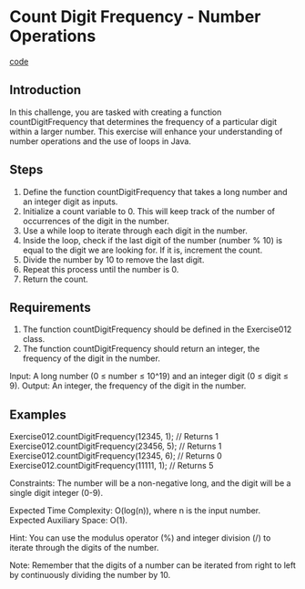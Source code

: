 # Count Digit Frequency - Number Operations

[code](Exercise012.java)

## Introduction 

In this challenge, you are tasked with creating a function countDigitFrequency that determines the frequency of a particular digit within a larger number. This exercise will enhance your understanding of number operations and the use of loops in Java.

## Steps

1. Define the function countDigitFrequency that takes a long number and an integer digit as inputs.
2. Initialize a count variable to 0. This will keep track of the number of occurrences of the digit in the number.
3. Use a while loop to iterate through each digit in the number.
4. Inside the loop, check if the last digit of the number (number % 10) is equal to the digit we are looking for. If it is, increment the count.
5. Divide the number by 10 to remove the last digit.
6. Repeat this process until the number is 0.
7. Return the count.

## Requirements

1. The function countDigitFrequency should be defined in the Exercise012 class.
2. The function countDigitFrequency should return an integer, the frequency of the digit in the number.

Input: A long number (0 ≤ number ≤ 10^19) and an integer digit (0 ≤ digit ≤ 9).
Output: An integer, the frequency of the digit in the number.

## Examples

Exercise012.countDigitFrequency(12345, 1); // Returns 1
Exercise012.countDigitFrequency(23456, 5); // Returns 1
Exercise012.countDigitFrequency(12345, 6); // Returns 0
Exercise012.countDigitFrequency(11111, 1); // Returns 5

Constraints: The number will be a non-negative long, and the digit will be a single digit integer (0-9).

Expected Time Complexity: O(log(n)), where n is the input number.
Expected Auxiliary Space: O(1).

Hint: You can use the modulus operator (%) and integer division (/) to iterate through the digits of the number.

Note: Remember that the digits of a number can be iterated from right to left by continuously dividing the number by 10.

